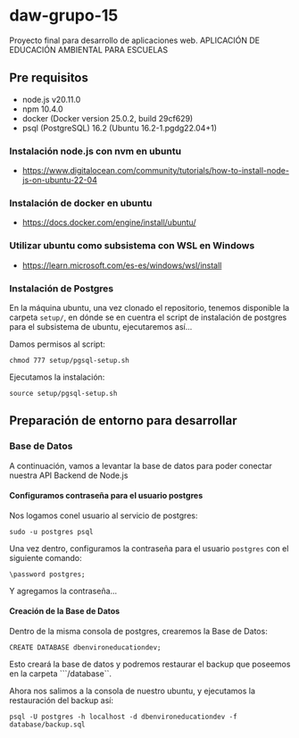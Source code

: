 # daw-grupo-15

Proyecto final para desarrollo de aplicaciones web. APLICACIÓN DE EDUCACIÓN AMBIENTAL PARA ESCUELAS

## Pre requisitos

- node.js v20.11.0
- npm 10.4.0
- docker (Docker version 25.0.2, build 29cf629)
- psql (PostgreSQL) 16.2 (Ubuntu 16.2-1.pgdg22.04+1)

### Instalación node.js con nvm en ubuntu

- https://www.digitalocean.com/community/tutorials/how-to-install-node-js-on-ubuntu-22-04

### Instalación de docker en ubuntu

- https://docs.docker.com/engine/install/ubuntu/

### Utilizar ubuntu como subsistema con WSL en Windows

- https://learn.microsoft.com/es-es/windows/wsl/install

### Instalación de Postgres

En la máquina ubuntu, una vez clonado el repositorio, tenemos disponible la carpeta ```setup/```, en dónde se en cuentra el script de instalación de postgres para el subsistema de ubuntu, ejecutaremos así...

Damos permisos al script:
```shell
chmod 777 setup/pgsql-setup.sh
```

Ejecutamos la instalación:
```shell
source setup/pgsql-setup.sh
```

## Preparación de entorno para desarrollar

### Base de Datos

A continuación, vamos a levantar la base de datos para poder conectar nuestra API Backend de Node.js

#### Configuramos contraseña para el usuario postgres

Nos logamos conel usuario al servicio de postgres:
```shell
sudo -u postgres psql
```

Una vez dentro, configuramos la contraseña para el usuario ```postgres``` con el siguiente comando:
```shell
\password postgres;
```
Y agregamos la contraseña...

#### Creación de la Base de Datos

Dentro de la misma consola de postgres, crearemos la Base de Datos:
```shell
CREATE DATABASE dbenvironeducationdev;
```

Esto creará la base de datos y podremos restaurar el backup que poseemos en la carpeta ```/database``.

Ahora nos salimos a la consola de nuestro ubuntu, y ejecutamos la restauración del backup así:
```shell
psql -U postgres -h localhost -d dbenvironeducationdev -f database/backup.sql

```
